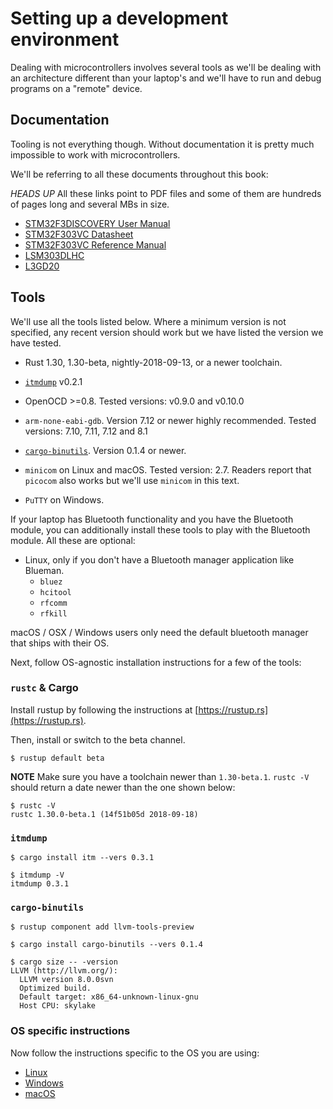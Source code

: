 # Setting up a development environment

Dealing with microcontrollers involves several tools as we'll be dealing with an architecture
different than your laptop's and we'll have to run and debug programs on a "remote" device.

## Documentation

Tooling is not everything though. Without documentation it is pretty much impossible to work with
microcontrollers.

We'll be referring to all these documents throughout this book:

*HEADS UP* All these links point to PDF files and some of them are hundreds of pages long and
several MBs in size.

- [STM32F3DISCOVERY User Manual][um]
- [STM32F303VC Datasheet][ds]
- [STM32F303VC Reference Manual][rm]
- [LSM303DLHC]
- [L3GD20]

[L3GD20]: http://www.st.com/resource/en/datasheet/l3gd20.pdf
[LSM303DLHC]: http://www.st.com/resource/en/datasheet/lsm303dlhc.pdf
[ds]: http://www.st.com/resource/en/datasheet/stm32f303vc.pdf
[rm]: http://www.st.com/resource/en/reference_manual/dm00043574.pdf
[um]: http://www.st.com/resource/en/user_manual/dm00063382.pdf

## Tools

We'll use all the tools listed below. Where a minimum version is not specified, any recent version
should work but we have listed the version we have tested.

- Rust 1.30, 1.30-beta, nightly-2018-09-13, or a newer toolchain.

- [`itmdump`] v0.2.1

- OpenOCD >=0.8. Tested versions: v0.9.0 and v0.10.0

- `arm-none-eabi-gdb`. Version 7.12 or newer highly recommended. Tested versions: 7.10, 7.11,
  7.12 and 8.1

- [`cargo-binutils`]. Version 0.1.4 or newer.

[`cargo-binutils`]: https://github.com/rust-embedded/cargo-binutils

- `minicom` on Linux and macOS. Tested version: 2.7. Readers report that `picocom` also works but
  we'll use `minicom` in this text.

- `PuTTY` on Windows.

[`itmdump`]: https://crates.io/crates/itm

If your laptop has Bluetooth functionality and you have the Bluetooth module, you can additionally
install these tools to play with the Bluetooth module. All these are optional:

- Linux, only if you don't have a Bluetooth manager application like Blueman.
  - `bluez`
  - `hcitool`
  - `rfcomm`
  - `rfkill`

macOS / OSX / Windows users only need the default bluetooth manager that ships with their OS.

Next, follow OS-agnostic installation instructions for a few of the tools:

### `rustc` & Cargo

Install rustup by following the instructions at [https://rustup.rs](https://rustup.rs).

Then, install or switch to the beta channel.

``` console
$ rustup default beta
```

**NOTE** Make sure you have a toolchain newer than `1.30-beta.1`. `rustc -V`
should return a date newer than the one shown below:

``` console
$ rustc -V
rustc 1.30.0-beta.1 (14f51b05d 2018-09-18)
```

### `itmdump`

``` console
$ cargo install itm --vers 0.3.1

$ itmdump -V
itmdump 0.3.1
```

### `cargo-binutils`

``` console
$ rustup component add llvm-tools-preview

$ cargo install cargo-binutils --vers 0.1.4

$ cargo size -- -version
LLVM (http://llvm.org/):
  LLVM version 8.0.0svn
  Optimized build.
  Default target: x86_64-unknown-linux-gnu
  Host CPU: skylake
```

### OS specific instructions

Now follow the instructions specific to the OS you are using:

- [Linux](linux.md)
- [Windows](windows.md)
- [macOS](macos.md)
